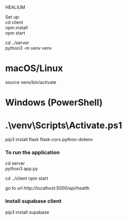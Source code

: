 HEALIUM  

Set up:  
cd client  
npm install  
npm start    

cd ../server  
python3 -m venv venv  
# macOS/Linux  
source venv/bin/activate  
# Windows (PowerShell)  
# .\venv\Scripts\Activate.ps1  
pip3 install flask flask-cors python-dotenv  



### To run the application 
cd server  
python3 app.py    

cd ../client
npm start    

go to url http://localhost:5000/api/health


### Install supabase client
pip3 install supabase
